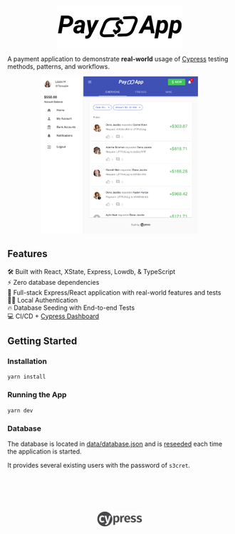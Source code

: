 <p style='color: #3f51b5' align="center">
  <img style='color: #3f51b5' alt="Pay App Logo" src="./src/svgs/pay-app-logo.svg" />
</p>

A payment application to demonstrate **real-world** usage of [Cypress](https://cypress.io) testing methods, patterns, and workflows.

<p align="center">
  <img style='width: 70%' alt="Pay App Desktop" src="./public/img/pay-app-desktop.png" />
</p>

## Features

🛠 Built with React, XState, Express, Lowdb, & TypeScript  
⚡️ Zero database dependencies  
🚀 Full-stack Express/React application with real-world features and tests  
👮‍♂️ Local Authentication  
🔥 Database Seeding with End-to-end Tests  
💻 CI/CD + [Cypress Dashboard](https://cypress.io/dashboard)

## Getting Started

### Installation

```
yarn install
```

### Running the App

```
yarn dev
```

### Database

The database is located in [data/database.json](./data/database.json) and is [reseeded](./data/dev-seed.json) each time the application is started.

It provides several existing users with the password of `s3cret`.

<br />
<br />
<br />
<br />
<p style='color: "#3f51b5"' align="center">
  <img width="100" style='color: "#3f51b5"' alt="Cypress Logo" src="./src/svgs/cypress-logo.svg" />
</p>
